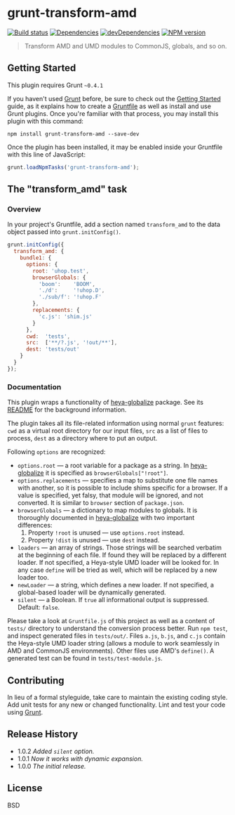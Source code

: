 # grunt-transform-amd

[![Build status][travis-image]][travis-url]
[![Dependencies][deps-image]][deps-url]
[![devDependencies][dev-deps-image]][dev-deps-url]
[![NPM version][npm-image]][npm-url]


> Transform AMD and UMD modules to CommonJS, globals, and so on.

## Getting Started

This plugin requires Grunt `~0.4.1`

If you haven't used [Grunt](http://gruntjs.com/) before, be sure to check out the [Getting Started](http://gruntjs.com/getting-started) guide, as it explains how to create a [Gruntfile](http://gruntjs.com/sample-gruntfile) as well as install and use Grunt plugins. Once you're familiar with that process, you may install this plugin with this command:

```shell
npm install grunt-transform-amd --save-dev
```

Once the plugin has been installed, it may be enabled inside your Gruntfile with this line of JavaScript:

```js
grunt.loadNpmTasks('grunt-transform-amd');
```

## The "transform_amd" task

### Overview

In your project's Gruntfile, add a section named `transform_amd` to the data object passed into `grunt.initConfig()`.

```js
grunt.initConfig({
  transform_amd: {
    bundle1: {
      options: {
        root: 'uhop.test',
        browserGlobals: {
          'boom':    'BOOM',
          './d':     '!uhop.D',
          './sub/f': '!uhop.F'
        },
        replacements: {
          'c.js': 'shim.js'
        }
      },
      cwd:  'tests',
      src:  ['**/?.js', '!out/**'],
      dest: 'tests/out'
    }
  }
});
```

### Documentation

This plugin wraps a functionality of [heya-globalize](https://github.com/heya/globalize) package. See its [README](https://github.com/heya/globalize/blob/master/README.md)
for the background information.

The plugin takes all its file-related information using normal `grunt` features: `cwd` as a virtual root directory for our input files, `src` as a list of files to process,
`dest` as a directory where to put an output.

Following `options` are recognized:

* `options.root` &mdash; a root variable for a package as a string. In [heya-globalize](https://github.com/heya/globalize) it is specified as
  `browserGlobals["!root"]`.
* `options.replacements` &mdash; specifies a map to substitute one file names with another, so it is possible to include shims specific for a browser.
  If a value is specified, yet falsy, that module will be ignored, and not converted. It is similar to `browser` section of `package.json`.
* `browserGlobals` &mdash; a dictionary to map modules to globals. It is thoroughly documented in [heya-globalize](https://github.com/heya/globalize)
  with two important differences:
  1. Property `!root` is unused &mdash; use `options.root` instead.
  2. Property `!dist` is unused &mdash; use `dest` instead.
* `loaders` &mdash; an array of strings. Those strings will be searched verbatim at the beginning of each file. If found they will be replaced by a different loader.
  If not specified, a Heya-style UMD loader will be looked for. In any case `define` will be tried as well, which will be replaced by a new loader too.
* `newLoader` &mdash; a string, which defines a new loader. If not specified, a global-based loader will be dynamically generated.
* `silent` &mdash; a Boolean. If `true` all informational output is suppressed. Default: `false`.

Please take a look at `Gruntfile.js` of this project as well as a content of `tests/` directory to understand the conversion process better. Run `npm test`, and inspect
generated files in `tests/out/`. Files `a.js`, `b.js`, and `c.js` contain the Heya-style UMD loader string (allows a module to work seamlessly in AMD and CommonJS environments).
Other files use AMD's `define()`. A generated test can be found in `tests/test-module.js`.

## Contributing

In lieu of a formal styleguide, take care to maintain the existing coding style. Add unit tests for any new or changed functionality. Lint and test your code using [Grunt](http://gruntjs.com/).

## Release History

- 1.0.2 *Added `silent` option.*
- 1.0.1 *Now it works with dynamic expansion.*
- 1.0.0 *The initial release.*

## License

BSD

[npm-image]:      https://img.shields.io/npm/v/grunt-transform-amd.svg
[npm-url]:        https://npmjs.org/package/grunt-transform-amd
[deps-image]:     https://img.shields.io/david/uhop/grunt-transform-amd.svg
[deps-url]:       https://david-dm.org/uhop/grunt-transform-amd
[dev-deps-image]: https://img.shields.io/david/dev/uhop/grunt-transform-amd.svg
[dev-deps-url]:   https://david-dm.org/uhop/grunt-transform-amd#info=devDependencies
[travis-image]:   https://img.shields.io/travis/uhop/grunt-transform-amd.svg
[travis-url]:     https://travis-ci.org/uhop/grunt-transform-amd
